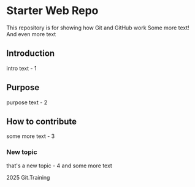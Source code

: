 # Starter Web Repo

This repository is for showing how Git and GitHub work
Some more text! And even more text

## Introduction

intro text - 1

## Purpose

purpose text - 2

## How to contribute

some more text - 3

### New topic

that's a new topic - 4
and some more text

2025 Git.Training